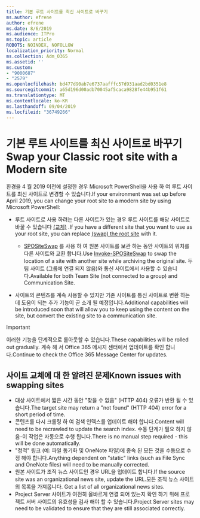 ```yaml
---
title: 기본 루트 사이트를 최신 사이트로 바꾸기
ms.author: efrene
author: efrene
ms.date: 8/6/2019
ms.audience: ITPro
ms.topic: article
ROBOTS: NOINDEX, NOFOLLOW
localization_priority: Normal
ms.collection: Adm_O365
ms.assetid: ''
ms.custom:
- "9000687"
- "2579"
ms.openlocfilehash: bd477d90ab7e6737aafffc57d931aad2bd0351e8
ms.sourcegitcommit: a65d196d00adb70045af5caca9828fe44b951f61
ms.translationtype: MT
ms.contentlocale: ko-KR
ms.lasthandoff: 09/04/2019
ms.locfileid: "36749266"
---
```

# <a name="swap-your-classic-root-site-with-a-modern-site"></a><span data-ttu-id="cd65d-102">기본 루트 사이트를 최신 사이트로 바꾸기</span><span class="sxs-lookup"><span data-stu-id="cd65d-102">Swap your Classic root site with a Modern site</span></span>

<span data-ttu-id="cd65d-103">환경을 4 월 2019 이전에 설정한 경우 Microsoft PowerShell을 사용 하 여 루트 사이트를 최신 사이트로 변경할 수 있습니다.</span><span class="sxs-lookup"><span data-stu-id="cd65d-103">If your environment was set up before April 2019, you can change your root site to a modern site by using Microsoft PowerShell:</span></span>

- <span data-ttu-id="cd65d-104">루트 사이트로 사용 하려는 다른 사이트가 있는 경우 루트 사이트를 해당 사이트로 바꿀 수 있습니다 [(교체)](https://docs.microsoft.com/sharepoint/modern-root-site) .</span><span class="sxs-lookup"><span data-stu-id="cd65d-104">If you have a different site that you want to use as your root site, you can replace [(swap) the root site](https://docs.microsoft.com/sharepoint/modern-root-site) with it.</span></span> 
    - <span data-ttu-id="cd65d-105">[SPOSiteSwap](https://docs.microsoft.com/powershell/module/sharepoint-online/invoke-spositeswap?view=sharepoint-ps) 를 사용 하 여 원본 사이트를 보관 하는 동안 사이트의 위치를 다른 사이트와 교환 합니다.</span><span class="sxs-lookup"><span data-stu-id="cd65d-105">Use [Invoke-SPOSiteSwap](https://docs.microsoft.com/powershell/module/sharepoint-online/invoke-spositeswap?view=sharepoint-ps) to swap the location of a site with another site while archiving the original site.</span></span> <span data-ttu-id="cd65d-106">두 팀 사이트 (그룹에 연결 되지 않음)와 통신 사이트에서 사용할 수 있습니다.</span><span class="sxs-lookup"><span data-stu-id="cd65d-106">Available for both Team Site (not connected to a group) and Communication Site.</span></span> 

- <span data-ttu-id="cd65d-107">사이트의 콘텐츠를 계속 사용할 수 있지만 기존 사이트를 통신 사이트로 변환 하는 데 도움이 되는 추가 기능이 곧 소개 될 예정입니다.</span><span class="sxs-lookup"><span data-stu-id="cd65d-107">Additional capabilities will be introduced soon that will allow you to keep using the content on the site, but convert the existing site to a communication site.</span></span> 
>[!Important]
><span data-ttu-id="cd65d-108">이러한 기능을 단계적으로 롤아웃할 수 있습니다.</span><span class="sxs-lookup"><span data-stu-id="cd65d-108">These capabilities will be rolled out gradually.</span></span> <span data-ttu-id="cd65d-109">계속 해 서 Office 365 메시지 센터에서 업데이트를 확인 합니다.</span><span class="sxs-lookup"><span data-stu-id="cd65d-109">Continue to check the Office 365 Message Center for updates.</span></span> 

## <a name="known-issues-with-swapping-sites"></a><span data-ttu-id="cd65d-110">사이트 교체에 대 한 알려진 문제</span><span class="sxs-lookup"><span data-stu-id="cd65d-110">Known issues with swapping sites</span></span>

- <span data-ttu-id="cd65d-111">대상 사이트에서 짧은 시간 동안 "찾을 수 없음" (HTTP 404) 오류가 반환 될 수 있습니다.</span><span class="sxs-lookup"><span data-stu-id="cd65d-111">The target site may return a "not found" (HTTP 404) error for a short period of time.</span></span>
- <span data-ttu-id="cd65d-112">콘텐츠를 다시 크롤링 하 여 검색 인덱스를 업데이트 해야 합니다.</span><span class="sxs-lookup"><span data-stu-id="cd65d-112">Content will need to be recrawled to update the search index.</span></span> <span data-ttu-id="cd65d-113">수동 단계가 필요 하지 않음-이 작업은 자동으로 수행 됩니다.</span><span class="sxs-lookup"><span data-stu-id="cd65d-113">There is no manual step required - this will be done automatically.</span></span>
- <span data-ttu-id="cd65d-114">"정적" 링크 (예: 파일 동기화 및 OneNote 파일)에 종속 된 모든 것을 수동으로 수정 해야 합니다.</span><span class="sxs-lookup"><span data-stu-id="cd65d-114">Anything dependent on "static" links (such as File Sync and OneNote files) will need to be manually corrected.</span></span>
- <span data-ttu-id="cd65d-115">원본 사이트가 조직 뉴스 사이트인 경우 URL을 업데이트 합니다.</span><span class="sxs-lookup"><span data-stu-id="cd65d-115">If the source site was an organizational news site, update the URL.</span></span><span data-ttu-id="cd65d-116">모든 조직 뉴스 사이트의 목록을 가져옵니다.</span><span class="sxs-lookup"><span data-stu-id="cd65d-116"> Get a list of all organizational news sites.</span></span>
- <span data-ttu-id="cd65d-117">Project Server 사이트가 여전히 올바르게 연결 되어 있는지 확인 하기 위해 프로젝트 서버 사이트의 유효성을 검사 해야 할 수 있습니다.</span><span class="sxs-lookup"><span data-stu-id="cd65d-117">Project Server sites may need to be validated to ensure that they are still associated correctly.</span></span>





